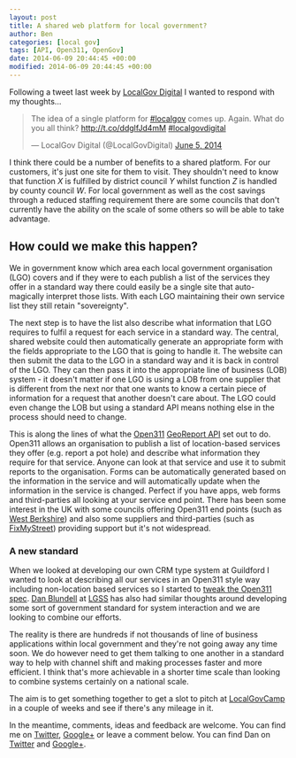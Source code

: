 ```yaml
---
layout: post
title: A shared web platform for local government?
author: Ben
categories: [local gov]
tags: [API, Open311, OpenGov]
date: 2014-06-09 20:44:45 +00:00
modified: 2014-06-09 20:44:45 +00:00
---
```

Following a tweet last week by <a href="http://localgovdigital.info/">LocalGov Digital</a> I wanted to respond with my thoughts...

<blockquote class="twitter-tweet" lang="en"><p>The idea of a single platform for <a href="https://twitter.com/search?q=%23localgov&amp;src=hash">#localgov</a> comes up. Again. What do you all think? <a href="http://t.co/ddglfJd4mM">http://t.co/ddglfJd4mM</a> <a href="https://twitter.com/search?q=%23localgovdigital&amp;src=hash">#localgovdigital</a></p>
<p>&mdash; LocalGov Digital (@LocalGovDigital) <a href="https://twitter.com/LocalGovDigital/statuses/474431713981259777">June 5, 2014</a></p></blockquote>
<script async src="//platform.twitter.com/widgets.js?x26053" charset="utf-8"></script>

I think there could be a number of benefits to a shared platform. For our customers, it's just one site for them to visit. They shouldn't need to know that function _X_ is fulfilled by district council _Y_ whilst function _Z_ is handled by county council _W_. For local government as well as the cost savings through a reduced staffing requirement there are some councils that don't currently have the ability on the scale of some others so will be able to take advantage.

## How could we make this happen?

We in government know which area each local government organisation (LGO) covers and if they were to each publish a list of the services they offer in a standard way there could easily be a single site that auto-magically interpret those lists. With each LGO maintaining their own service list they still retain "sovereignty".

The next step is to have the list also describe what information that LGO requires to fulfil a request for each service in a standard way. The central, shared website could then automatically generate an appropriate form with the fields appropriate to the LGO that is going to handle it. The website can then submit the data to the LGO in a standard way and it is back in control of the LGO. They can then pass it into the appropriate line of business (LOB) system - it doesn't matter if one LGO is using a LOB from one supplier that is different from the next nor that one wants to know a certain piece of information for a request that another doesn't care about. The LGO could even change the LOB but using a standard API means nothing else in the process should need to change.

This is along the lines of what the <a href="http://www.open311.org/learn/" target="_blank">Open311</a> <a href="http://wiki.open311.org/GeoReport_v2" target="_blank">GeoReport API</a> set out to do. Open311 allows an organisation to publish a list of location-based services they offer (e.g. report a pot hole) and describe what information they require for that service. Anyone can look at that service and use it to submit reports to the organisation. Forms can be automatically generated based on the information in the service and will automatically update when the information in the service is changed. Perfect if you have apps, web forms and third-parties all looking at your service end point. There has been some interest in the UK with some councils offering Open311 end points (such as <a href="http://www.westberks.gov.uk/webservices/open311.asmx" target="_blank">West Berkshire</a>) and also some suppliers and third-parties (such as <a href="http://www.fixmystreet.com/open311" target="_blank">FixMyStreet</a>) providing support but it's not widespread.

### A new standard

When we looked at developing our own CRM type system at Guildford I wanted to look at describing all our services in an Open311 style way including non-location based services so I started to <a href="http://bforben.github.io/Open311/ReportApi.htm" target="_blank">tweak the Open311 spec</a>. <a href="http://danblundell.com/" target="_blank">Dan Blundell</a> at <a href="http://www.lgss.co.uk/Pages/Home.aspx" target="_blank">LGSS</a> has also had similar thoughts around developing some sort of government standard for system interaction and we are looking to combine our efforts.

The reality is there are hundreds if not thousands of line of business applications within local government and they're not going away any time soon. We do however need to get them talking to one another in a standard way to help with channel shift and making processes faster and more efficient. I think that's more achievable in a shorter time scale than looking to combine systems certainly on a national scale.

The aim is to get something together to get a slot to pitch at <a href="http://sites.idea.gov.uk/localgovdigital/localgovcamp-2014/" target="_blank">LocalGovCamp</a> in a couple of weeks and see if there's any mileage in it.

In the meantime, comments, ideas and feedback are welcome. You can find me on <a href="https://twitter.com/_BforBen" target="_blank">Twitter</a>, <a href="https://plus.google.com/106837556918973875033" target="_blank">Google+</a> or leave a comment below. You can find Dan on <a href="https://twitter.com/danblundell" target="_blank">Twitter</a> and <a href="https://plus.google.com/+DanielBlundell" target="_blank">Google+</a>.
